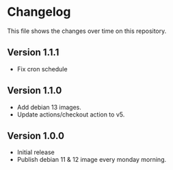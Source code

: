 # Changelog
This file shows the changes over time on this repository.

## Version 1.1.1
* Fix cron schedule

## Version 1.1.0
* Add debian 13 images.
* Update actions/checkout action to v5.

## Version 1.0.0
* Initial release
* Publish debian 11 & 12 image every monday morning.



